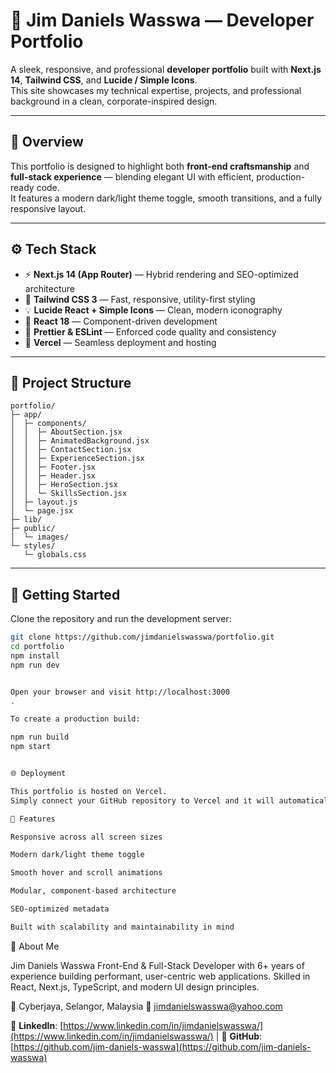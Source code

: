 # 💼 Jim Daniels Wasswa — Developer Portfolio

A sleek, responsive, and professional **developer portfolio** built with **Next.js 14**, **Tailwind CSS**, and **Lucide / Simple Icons**.  
This site showcases my technical expertise, projects, and professional background in a clean, corporate-inspired design.

---

## 🧠 Overview

This portfolio is designed to highlight both **front-end craftsmanship** and **full-stack experience** — blending elegant UI with efficient, production-ready code.  
It features a modern dark/light theme toggle, smooth transitions, and a fully responsive layout.

---

## ⚙️ Tech Stack

- ⚡ **Next.js 14 (App Router)** — Hybrid rendering and SEO-optimized architecture
- 🎨 **Tailwind CSS 3** — Fast, responsive, utility-first styling
- 💡 **Lucide React + Simple Icons** — Clean, modern iconography
- 🧩 **React 18** — Component-driven development
- 🧹 **Prettier & ESLint** — Enforced code quality and consistency
- 🚀 **Vercel** — Seamless deployment and hosting

---

## 🧭 Project Structure

```plaintext
portfolio/
├─ app/
│  ├─ components/
│  │  ├─ AboutSection.jsx
│  │  ├─ AnimatedBackground.jsx
│  │  ├─ ContactSection.jsx
│  │  ├─ ExperienceSection.jsx
│  │  ├─ Footer.jsx
│  │  ├─ Header.jsx
│  │  ├─ HeroSection.jsx
│  │  └─ SkillsSection.jsx
│  ├─ layout.js
│  └─ page.jsx
├─ lib/
├─ public/
│  └─ images/
└─ styles/
   └─ globals.css
```


---

## 🚀 Getting Started

Clone the repository and run the development server:

```bash
git clone https://github.com/jimdanielswasswa/portfolio.git
cd portfolio
npm install
npm run dev


Open your browser and visit http://localhost:3000
.

To create a production build:

npm run build
npm start


🌐 Deployment

This portfolio is hosted on Vercel.
Simply connect your GitHub repository to Vercel and it will automatically deploy with every new commit.

🧩 Features

Responsive across all screen sizes

Modern dark/light theme toggle

Smooth hover and scroll animations

Modular, component-based architecture

SEO-optimized metadata

Built with scalability and maintainability in mind
```

👤 About Me

Jim Daniels Wasswa
Front-End & Full-Stack Developer with 6+ years of experience building performant, user-centric web applications.
Skilled in React, Next.js, TypeScript, and modern UI design principles.

📍 Cyberjaya, Selangor, Malaysia
📧 jimdanielswasswa@yahoo.com

🔗 **LinkedIn**: [https://www.linkedin.com/in/jimdanielswasswa/](https://www.linkedin.com/in/jimdanielswasswa/)
| 🔗 **GitHub**: [https://github.com/jim-daniels-wasswa](https://github.com/jim-daniels-wasswa)
